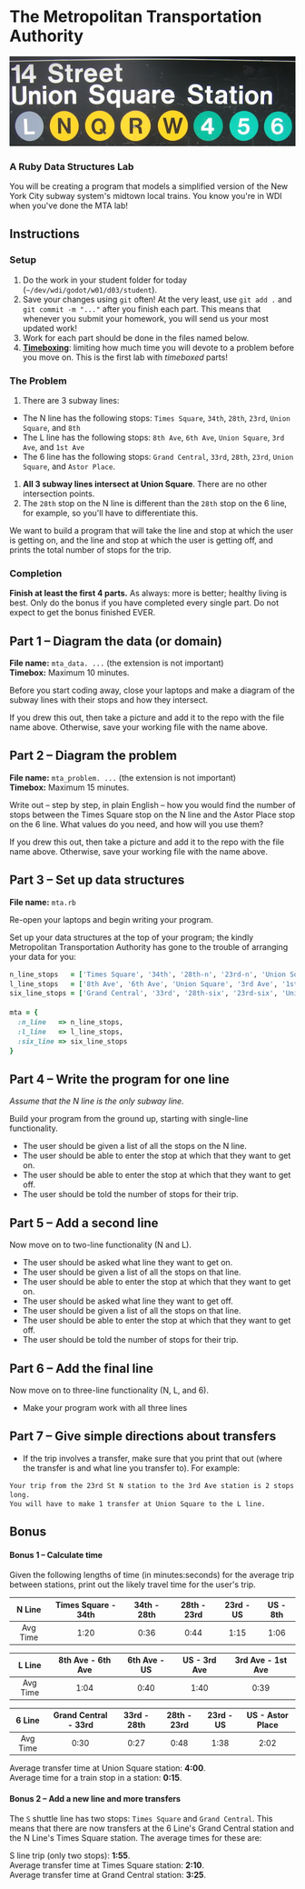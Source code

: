 # The Metropolitan Transportation Authority

![Union Square signage](img/union_square.jpg)

### A Ruby Data Structures Lab

You will be creating a program that models a simplified version of the New York City subway system's midtown local trains. You know you're in WDI when you've done the MTA lab!

## Instructions

### Setup

1. Do the work in your student folder for today (`~/dev/wdi/godot/w01/d03/student`).
1. Save your changes using `git` often! At the very least, use `git add .` and `git commit -m "..."` after you finish each part. This means that whenever you submit your homework, you will send us your most updated work!
1. Work for each part should be done in the files named below.
1. **[Timeboxing](http://en.wikipedia.org/wiki/Timeboxing)**: limiting how much time you will devote to a problem before you move on. This is the first lab with *timeboxed* parts!

### The Problem

1. There are 3 subway lines:
  - The N line has the following stops: `Times Square`, `34th`, `28th`, `23rd`, `Union Square`, and `8th`
  - The L line has the following stops: `8th Ave`, `6th Ave`, `Union Square`, `3rd Ave`, and `1st Ave`
  - The 6 line has the following stops: `Grand Central`, `33rd`, `28th`, `23rd`, `Union Square`, and `Astor Place`.
1. **All 3 subway lines intersect at Union Square**. There are no other intersection points.
1. The `28th` stop on the N line is different than the `28th` stop on the 6 line, for example, so you'll have to differentiate this.

We want to build a program that will take the line and stop at which the user is getting on, and the line and stop at which the user is getting off, and prints the total number of stops for the trip.

### Completion

**Finish at least the first 4 parts.** As always: more is better; healthy living is best. Only do the bonus if you have completed every single part. Do not expect to get the bonus finished EVER.

## Part 1 &ndash; Diagram the data (or domain)

**File name:** `mta_data. ...` (the extension is not important)   
**Timebox:** Maximum 10 minutes.

Before you start coding away, close your laptops and make a diagram of the subway lines with their stops and how they intersect.

If you drew this out, then take a picture and add it to the repo with the file name above. Otherwise, save your working file with the name above.

## Part 2 &ndash; Diagram the problem

**File name:** `mta_problem. ...` (the extension is not important)   
**Timebox:** Maximum 15 minutes.

Write out &ndash; step by step, in plain English &ndash; how you would find the number of stops between the Times Square stop on the N line and the Astor Place stop on the 6 line. What values do you need, and how will you use them?

If you drew this out, then take a picture and add it to the repo with the file name above. Otherwise, save your working file with the name above.
    
## Part 3 &ndash; Set up data structures

**File name:** `mta.rb`

Re-open your laptops and begin writing your program.

Set up your data structures at the top of your program; the kindly Metropolitan Transportation Authority has gone to the trouble of arranging your data for you:

```ruby
n_line_stops   = ['Times Square', '34th', '28th-n', '23rd-n', 'Union Square', '8th']
l_line_stops   = ['8th Ave', '6th Ave', 'Union Square', '3rd Ave', '1st Ave']
six_line_stops = ['Grand Central', '33rd', '28th-six', '23rd-six', 'Union Square', 'Astor Place']

mta = {
  :n_line   => n_line_stops,
  :l_line   => l_line_stops,
  :six_line => six_line_stops
}
```

## Part 4 &ndash; Write the program for one line

*Assume that the N line is the only subway line.*

Build your program from the ground up, starting with single-line functionality.

- The user should be given a list of all the stops on the N line.
- The user should be able to enter the stop at which that they want to get on.
- The user should be able to enter the stop at which that they want to get off.
- The user should be told the number of stops for their trip.

## Part 5 &ndash; Add a second line

Now move on to two-line functionality (N and L).

- The user should be asked what line they want to get on.
- The user should be given a list of all the stops on that line.
- The user should be able to enter the stop at which that they want to get on.
- The user should be asked what line they want to get off.
- The user should be given a list of all the stops on that line.
- The user should be able to enter the stop at which that they want to get off.
- The user should be told the number of stops for their trip.

## Part 6 &ndash; Add the final line

Now move on to three-line functionality (N, L, and 6).

- Make your program work with all three lines

## Part 7 &ndash; Give simple directions about transfers

- If the trip involves a transfer, make sure that you print that out (where the transfer is and what line you transfer to). For example:

```
Your trip from the 23rd St N station to the 3rd Ave station is 2 stops long.
You will have to make 1 transfer at Union Square to the L line.
```

## Bonus

#### Bonus 1 &ndash; Calculate time

Given the following lengths of time (in minutes:seconds) for the average trip between stations, print out the likely travel time for the user's trip.

| **N Line** | Times Square - 34th | 34th - 28th | 28th - 23rd | 23rd - US | US - 8th |
|:----------:|:---:|:---:|:---:|:---:|:---:|
|  Avg Time  | 1:20 | 0:36 | 0:44 | 1:15 | 1:06 |

| **L Line** | 8th Ave - 6th Ave | 6th Ave - US | US - 3rd Ave | 3rd Ave - 1st Ave |
|:----------:|:---:|:---:|:---:|:---:|
|  Avg Time  | 1:04 | 0:40 | 1:40 | 0:39 |

| **6 Line** | Grand Central - 33rd | 33rd - 28th | 28th - 23rd | 23rd - US | US - Astor Place |
|:----------:|:---:|:---:|:---:|:---:|:---:|
|  Avg Time  | 0:30 | 0:27 | 0:48 | 1:38 | 2:02 |

Average transfer time at Union Square station: **4:00**.  
Average time for a train stop in a station: **0:15**.

#### Bonus 2 &ndash; Add a new line and more transfers

The `S` shuttle line has two stops: `Times Square` and `Grand Central`. This means that there are now transfers at the 6 Line's Grand Central station and the N Line's Times Square station. The average times for these are:

S line trip (only two stops): **1:55**.   
Average transfer time at Times Square station: **2:10**.   
Average transfer time at Grand Central station: **3:25**.  
